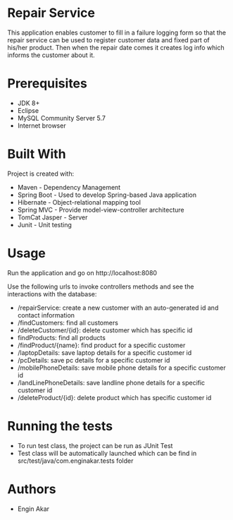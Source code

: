 # Repair Service

This application enables customer to fill in a failure logging form so that the repair service can be used to register customer data and fixed part of his/her product. Then when the repair date comes it creates log info which informs the customer about it.

# Prerequisites

* JDK 8+
* Eclipse
* MySQL Community Server 5.7
* Internet browser

# Built With

Project is created with:

* Maven - Dependency Management
* Spring Boot - Used to develop Spring-based Java application 
* Hibernate - Object-relational mapping tool  
* Spring MVC - Provide model-view-controller architecture 
* TomCat Jasper - Server
* Junit - Unit testing 

# Usage

Run the application and go on http://localhost:8080

Use the following urls to invoke controllers methods and see the interactions with the database:

* /repairService: create a new customer with an auto-generated id and contact information
* /findCustomers: find all customers
* /deleteCustomer/{id}: delete customer which has specific id
* findProducts: find all products 
* /findProduct/{name}: find product for a specific customer
* /laptopDetails: save laptop details for a specific customer id 
* /pcDetails: save pc details for a specific customer id
* /mobilePhoneDetails: save mobile phone details for a specific customer id
* /landLinePhoneDetails: save landline phone details for a specific customer id
* /deleteProduct/{id}: delete product which has specific customer id 
  
# Running the tests

- To run test class, the project can be run as JUnit Test 
- Test class will be automatically launched which can be find in src/test/java/com.enginakar.tests folder

# Authors

* Engin Akar

